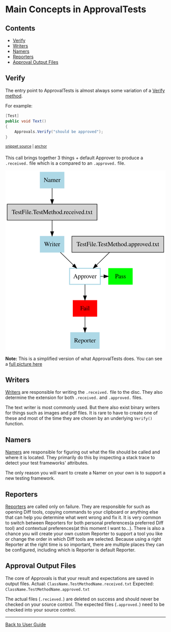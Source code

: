 <!--
GENERATED FILE - DO NOT EDIT
This file was generated by [MarkdownSnippets](https://github.com/SimonCropp/MarkdownSnippets).
Source File: /docs/ApprovalTests/explanations/mdsource/MainConcepts.source.md
To change this file edit the source file and then execute run_markdown.cmd.
-->

# Main Concepts in ApprovalTests

<!-- toc -->
## Contents

  * [Verify](#verify)
  * [Writers](#writers)
  * [Namers](#namers)
  * [Reporters](#reporters)
  * [Approval Output Files](#approval-output-files)<!-- endtoc -->

## Verify
The entry point to ApprovalTests is almost always some variation of a [Verify method](../Verify.md).

For example: 
<!-- snippet: simple_verify -->
<a id='snippet-simple_verify'/></a>
```cs
[Test]
public void Text()
{
    Approvals.Verify("should be approved");
}
```
<sup><a href='/src/ApprovalTests.Tests/ApprovalsTest.cs#L13-L19' title='File snippet `simple_verify` was extracted from'>snippet source</a> | <a href='#snippet-simple_verify' title='Navigate to start of snippet `simple_verify`'>anchor</a></sup>
<!-- endsnippet -->

This call brings together 3 things + default Approver to produce a `.received.` file which is a compared to an `.approved.` file.

![](MainConceptsSimplified.svg)

**Note:** This is a simplified version of what ApprovalTests does. You can see a [full picture here](MainConceptsComplete.svg)

## Writers
[Writers](https://github.com/approvals/ApprovalTests.Net/blob/master/src/ApprovalTests/Core/IApprovalWriter.cs) are responsible for writing the `.received.` file to the disc.
They also determine the extension for both `.received.` and `.approved.` files.

The text writer is most commonly used. But there also exist binary writers for things such as images and pdf files. It is rare to have to create one of these and most of the time they are chosen by an underlying `Verify()` function. 

## Namers
[Namers](https://github.com/approvals/ApprovalTests.Net/blob/master/src/ApprovalTests/Core/IApprovalNamer.cs) are responsible for figuring out what the file should be called and where it is located.
They primarily do this by inspecting a stack trace to detect your test frameworks' attributes.

The only reason you will want to create a Namer on your own is to support a new testing framework.

## Reporters
[Reporters](https://github.com/approvals/ApprovalTests.Net/blob/master/src/ApprovalTests/Core/IApprovalReporter.cs) are called only on failure.
They are responsible for such as opening Diff tools, copying commands to your clipboard or anything else that can help you determine what went wrong and fix it. 
It is very common to switch between Reporters for both personal preferences(a preferred Diff tool) and contextual preferences(at this moment I want to...).
There is also a chance you will create your own custom Reporter to support a tool you like or change the order in which Diff tools are selected.
Because using a right Reporter at the right time is so important, there are multiple places they can be configured, including which is Reporter is default Reporter.

## Approval Output Files
The core of Approvals is that your result and expectations are saved in output files.
Actual: `ClassName.TestMethodName.received.txt`
Expected: `ClassName.TestMethodName.approved.txt`

The actual files (`.recieved.`) are deleted on success and should never be checked on your source control.
The expected files (`.approved.`) need to be checked into your source control.

---

[Back to User Guide](../readme.md#top)
